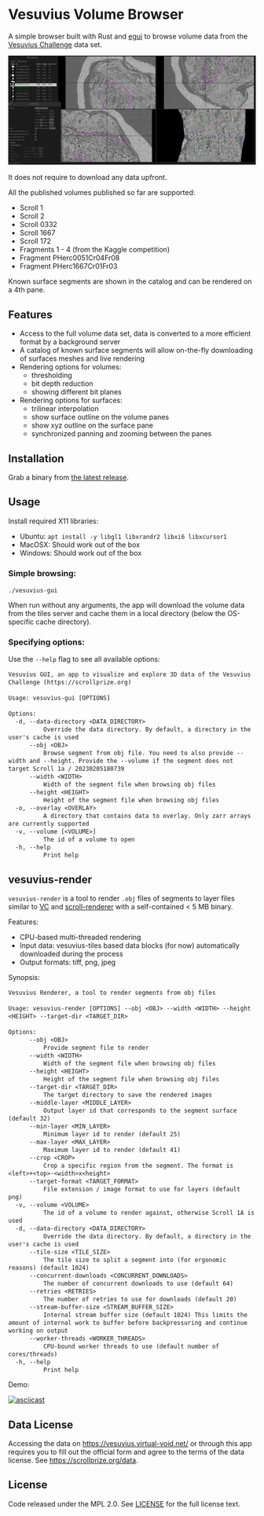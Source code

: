 # Vesuvius Volume Browser

A simple browser built with Rust and [egui](https://github.com/emilk/egui) to browse volume data from the [Vesuvius Challenge](https://scrollprize.org/data) data set.

![demo](media/v26-zoomed-out-segment.jpg)

It does not require to download any data upfront.

All the published volumes published so far are supported:

- Scroll 1
- Scroll 2
- Scroll 0332
- Scroll 1667
- Scroll 172
- Fragments 1 - 4 (from the Kaggle competition)
- Fragment PHerc0051Cr04Fr08
- Fragment PHerc1667Cr01Fr03

Known surface segments are shown in the catalog and can be rendered on a 4th pane.

## Features

- Access to the full volume data set, data is converted to a more efficient format by a background server
- A catalog of known surface segments will allow on-the-fly downloading of surfaces meshes and live rendering
- Rendering options for volumes:
  - thresholding
  - bit depth reduction
  - showing different bit planes
- Rendering options for surfaces:
  - trilinear interpolation
  - show surface outline on the volume panes
  - show xyz outline on the surface pane
  - synchronized panning and zooming between the panes

## Installation

Grab a binary from [the latest release](https://github.com/jrudolph/vesuvius-gui/releases).

## Usage

Install required X11 libraries:

- Ubuntu: `apt install -y libgl1 libxrandr2 libxi6 libxcursor1`
- MacOSX: Should work out of the box
- Windows: Should work out of the box

### Simple browsing:

```
./vesuvius-gui
```

When run without any arguments, the app will download the volume data from the tiles server and cache them in a local directory (below the OS-specific cache directory).

### Specifying options:

Use the `--help` flag to see all available options:

```
Vesuvius GUI, an app to visualize and explore 3D data of the Vesuvius Challenge (https://scrollprize.org)

Usage: vesuvius-gui [OPTIONS]

Options:
  -d, --data-directory <DATA_DIRECTORY>
          Override the data directory. By default, a directory in the user's cache is used
      --obj <OBJ>
          Browse segment from obj file. You need to also provide --width and --height. Provide the --volume if the segment does not target Scroll 1a / 20230205180739
      --width <WIDTH>
          Width of the segment file when browsing obj files
      --height <HEIGHT>
          Height of the segment file when browsing obj files
  -o, --overlay <OVERLAY>
          A directory that contains data to overlay. Only zarr arrays are currently supported
  -v, --volume [<VOLUME>]
          The id of a volume to open
  -h, --help
          Print help
```

## vesuvius-render

`vesuvius-render` is a tool to render `.obj` files of segments to layer files similar to [VC](https://github.com/educelab/volume-cartographer) and [scroll-renderer](https://github.com/ScrollPrize/villa/tree/main/scroll-renderer) with a self-contained
< 5 MB binary.

Features:

- CPU-based multi-threaded rendering
- Input data: vesuvius-tiles based data blocks (for now) automatically downloaded during the process
- Output formats: tiff, png, jpeg

Synopsis:

```
Vesuvius Renderer, a tool to render segments from obj files

Usage: vesuvius-render [OPTIONS] --obj <OBJ> --width <WIDTH> --height <HEIGHT> --target-dir <TARGET_DIR>

Options:
      --obj <OBJ>
          Provide segment file to render
      --width <WIDTH>
          Width of the segment file when browsing obj files
      --height <HEIGHT>
          Height of the segment file when browsing obj files
      --target-dir <TARGET_DIR>
          The target directory to save the rendered images
      --middle-layer <MIDDLE_LAYER>
          Output layer id that corresponds to the segment surface (default 32)
      --min-layer <MIN_LAYER>
          Minimum layer id to render (default 25)
      --max-layer <MAX_LAYER>
          Maximum layer id to render (default 41)
      --crop <CROP>
          Crop a specific region from the segment. The format is <left>+<top>-<width>x<height>
      --target-format <TARGET_FORMAT>
          File extension / image format to use for layers (default png)
  -v, --volume <VOLUME>
          The id of a volume to render against, otherwise Scroll 1A is used
  -d, --data-directory <DATA_DIRECTORY>
          Override the data directory. By default, a directory in the user's cache is used
      --tile-size <TILE_SIZE>
          The tile size to split a segment into (for ergonomic reasons) (default 1024)
      --concurrent-downloads <CONCURRENT_DOWNLOADS>
          The number of concurrent downloads to use (default 64)
      --retries <RETRIES>
          The number of retries to use for downloads (default 20)
      --stream-buffer-size <STREAM_BUFFER_SIZE>
          Internal stream buffer size (default 1024) This limits the amount of internal work to buffer before backpressuring and continue working on output
      --worker-threads <WORKER_THREADS>
          CPU-bound worker threads to use (default number of cores/threads)
  -h, --help
          Print help
```

Demo:

[![asciicast](https://asciinema.org/a/Y9eujTlsTrmbIK6OP2yZMqNPi.svg)](https://asciinema.org/a/Y9eujTlsTrmbIK6OP2yZMqNPi)

## Data License

Accessing the data on https://vesuvius.virtual-void.net/ or through this app requires you to fill out the official
form and agree to the terms of the data license. See https://scrollprize.org/data.

## License

Code released under the MPL 2.0. See [LICENSE](LICENSE) for the full license text.
